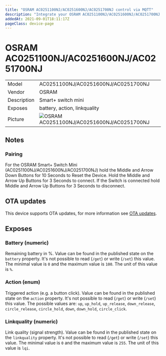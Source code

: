 ```yaml
---
title: "OSRAM AC0251100NJ/AC0251600NJ/AC0251700NJ control via MQTT"
description: "Integrate your OSRAM AC0251100NJ/AC0251600NJ/AC0251700NJ via Zigbee2MQTT with whatever smart home infrastructure you are using without the vendors bridge or gateway."
addedAt: 2021-09-01T18:11:17Z
pageClass: device-page
---
```


<!-- !!!! -->
<!-- ATTENTION: This file is auto-generated through docgen! -->
<!-- You can only edit the "Notes"-Section between the two comment lines "Notes BEGIN" and "Notes END". -->
<!-- Do not use h1 or h2 heading within "## Notes"-Section. -->
<!-- !!!! -->

# OSRAM AC0251100NJ/AC0251600NJ/AC0251700NJ

|     |     |
|-----|-----|
| Model | AC0251100NJ/AC0251600NJ/AC0251700NJ  |
| Vendor  | OSRAM  |
| Description | Smart+ switch mini |
| Exposes | battery, action, linkquality |
| Picture | ![OSRAM AC0251100NJ/AC0251600NJ/AC0251700NJ](https://www.zigbee2mqtt.io/images/devices/AC0251100NJ-AC0251600NJ-AC0251700NJ.jpg) |


<!-- Notes BEGIN: You can edit here. Add "## Notes" headline if not already present. -->
## Notes


### Pairing
For the OSRAM Smart+ Switch Mini (AC0251100NJ/AC0251600NJ/AC0251700NJ) hold the Middle and Arrow Down Buttons for 10 Seconds
to Reset the Device. Hold the Middle and Arrow Up Buttons for 3 Seconds to connect.
If the Switch is connected hold Middle and Arrow Up Buttons for 3 Seconds to disconnect.


<!-- Notes END: Do not edit below this line -->

## OTA updates
This device supports OTA updates, for more information see [OTA updates](../guide/usage/ota_updates.md).


## Exposes

### Battery (numeric)
Remaining battery in %.
Value can be found in the published state on the `battery` property.
It's not possible to read (`/get`) or write (`/set`) this value.
The minimal value is `0` and the maximum value is `100`.
The unit of this value is `%`.

### Action (enum)
Triggered action (e.g. a button click).
Value can be found in the published state on the `action` property.
It's not possible to read (`/get`) or write (`/set`) this value.
The possible values are: `up`, `up_hold`, `up_release`, `down_release`, `circle_release`, `circle_hold`, `down`, `down_hold`, `circle_click`.

### Linkquality (numeric)
Link quality (signal strength).
Value can be found in the published state on the `linkquality` property.
It's not possible to read (`/get`) or write (`/set`) this value.
The minimal value is `0` and the maximum value is `255`.
The unit of this value is `lqi`.

